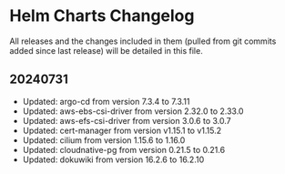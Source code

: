 # Helm Charts Changelog

All releases and the changes included in them (pulled from git commits added since last release) will be detailed in this file.


## 20240731
- Updated: argo-cd from version 7.3.4 to 7.3.11
- Updated: aws-ebs-csi-driver from version 2.32.0 to 2.33.0
- Updated: aws-efs-csi-driver from version 3.0.6 to 3.0.7
- Updated: cert-manager from version v1.15.1 to v1.15.2
- Updated: cilium from version 1.15.6 to 1.16.0
- Updated: cloudnative-pg from version 0.21.5 to 0.21.6
- Updated: dokuwiki from version 16.2.6 to 16.2.10

